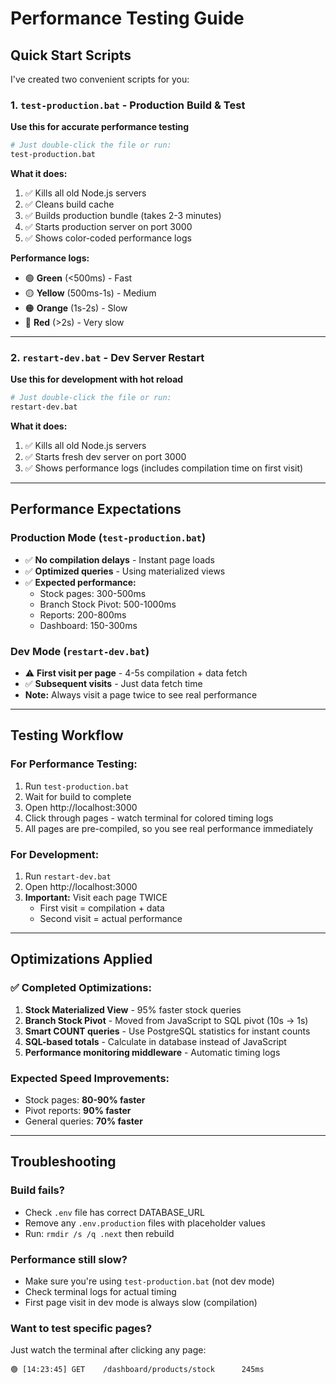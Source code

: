 # Performance Testing Guide

## Quick Start Scripts

I've created two convenient scripts for you:

### 1. `test-production.bat` - Production Build & Test
**Use this for accurate performance testing**

```bash
# Just double-click the file or run:
test-production.bat
```

**What it does:**
1. ✅ Kills all old Node.js servers
2. ✅ Cleans build cache
3. ✅ Builds production bundle (takes 2-3 minutes)
4. ✅ Starts production server on port 3000
5. ✅ Shows color-coded performance logs

**Performance logs:**
- 🟢 **Green** (<500ms) - Fast
- 🟡 **Yellow** (500ms-1s) - Medium
- 🟠 **Orange** (1s-2s) - Slow
- 🔴 **Red** (>2s) - Very slow

---

### 2. `restart-dev.bat` - Dev Server Restart
**Use this for development with hot reload**

```bash
# Just double-click the file or run:
restart-dev.bat
```

**What it does:**
1. ✅ Kills all old Node.js servers
2. ✅ Starts fresh dev server on port 3000
3. ✅ Shows performance logs (includes compilation time on first visit)

---

## Performance Expectations

### Production Mode (`test-production.bat`)
- ✅ **No compilation delays** - Instant page loads
- ✅ **Optimized queries** - Using materialized views
- ✅ **Expected performance:**
  - Stock pages: 300-500ms
  - Branch Stock Pivot: 500-1000ms
  - Reports: 200-800ms
  - Dashboard: 150-300ms

### Dev Mode (`restart-dev.bat`)
- ⚠️ **First visit per page** - 4-5s compilation + data fetch
- ✅ **Subsequent visits** - Just data fetch time
- **Note:** Always visit a page twice to see real performance

---

## Testing Workflow

### For Performance Testing:
1. Run `test-production.bat`
2. Wait for build to complete
3. Open http://localhost:3000
4. Click through pages - watch terminal for colored timing logs
5. All pages are pre-compiled, so you see real performance immediately

### For Development:
1. Run `restart-dev.bat`
2. Open http://localhost:3000
3. **Important:** Visit each page TWICE
   - First visit = compilation + data
   - Second visit = actual performance

---

## Optimizations Applied

### ✅ Completed Optimizations:
1. **Stock Materialized View** - 95% faster stock queries
2. **Branch Stock Pivot** - Moved from JavaScript to SQL pivot (10s → 1s)
3. **Smart COUNT queries** - Use PostgreSQL statistics for instant counts
4. **SQL-based totals** - Calculate in database instead of JavaScript
5. **Performance monitoring middleware** - Automatic timing logs

### Expected Speed Improvements:
- Stock pages: **80-90% faster**
- Pivot reports: **90% faster**
- General queries: **70% faster**

---

## Troubleshooting

### Build fails?
- Check `.env` file has correct DATABASE_URL
- Remove any `.env.production` files with placeholder values
- Run: `rmdir /s /q .next` then rebuild

### Performance still slow?
- Make sure you're using `test-production.bat` (not dev mode)
- Check terminal logs for actual timing
- First page visit in dev mode is always slow (compilation)

### Want to test specific pages?
Just watch the terminal after clicking any page:
```
🟢 [14:23:45] GET    /dashboard/products/stock      245ms
```
